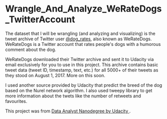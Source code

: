 # Wrangle_And_Analyze_WeRateDogs_TwitterAccount

The dataset that I will be wrangling (and analyzing and visualizing) is the tweet archive of Twitter user [@dog_rates](https://twitter.com/dog_rates), also known as WeRateDogs. WeRateDogs is a Twitter account that rates people's dogs with a humorous comment about the dog.

WeRateDogs downloaded their Twitter archive and sent it to Udacity via email exclusively for you to use in this project. This archive contains basic tweet data (tweet ID, timestamp, text, etc.) for all 5000+ of their tweets as they stood on August 1, 2017. More on this soon.

I used another source provided by Udacity that predict the breed of the dog based on the Nurel network algorithm. I also used tweepy library to get more information about the twets like the number of retweets and favourites.


This project was from [Data Analyst Nanodegree by Udacity ](https://www.udacity.com/course/data-analyst-nanodegree--nd002).
